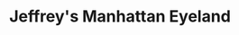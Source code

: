 ---
title: "Jeffrey's Manhattan Eyeland"
url: /new-york/jeffreys-manhattan-eyeland/
shop: Optiker
---